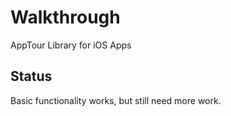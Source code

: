# Walkthrough
AppTour Library for iOS Apps

## Status
Basic functionality works, but still need more work.
